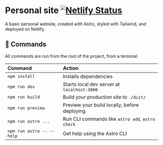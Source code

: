 # Personal site [![Netlify Status](https://api.netlify.com/api/v1/badges/87fbbca2-3be0-40d1-a592-e201be734933/deploy-status)](https://app.netlify.com/sites/sethwhitehorn/deploys)

A basic personal website, created with Astro, styled with Tailwind, and deployed on Netlify.
 
## 🧞 Commands

All commands are run from the root of the project, from a terminal:

| Command                   | Action                                           |
| :------------------------ | :----------------------------------------------- |
| `npm install`             | Installs dependencies                            |
| `npm run dev`             | Starts local dev server at `localhost:3000`      |
| `npm run build`           | Build your production site to `./dist/`          |
| `npm run preview`         | Preview your build locally, before deploying     |
| `npm run astro ...`       | Run CLI commands like `astro add`, `astro check` |
| `npm run astro -- --help` | Get help using the Astro CLI                     |
